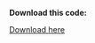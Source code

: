 **Download this code:**

[Download here](https://drive.google.com/file/d/10GK7Amj41KqEwnLqbMlMv76YBEqo_yi1/view?usp=drivesdk)
